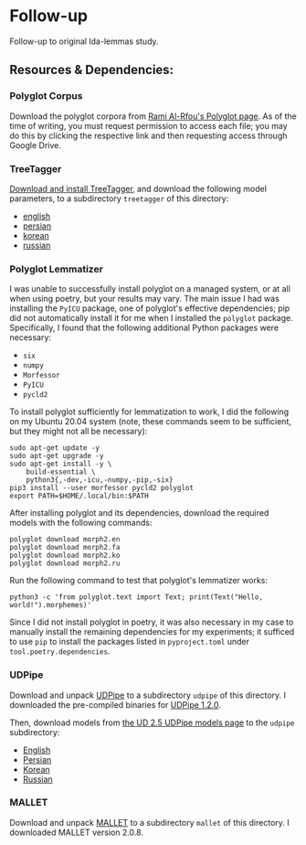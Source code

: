 # Follow-up

Follow-up to original lda-lemmas study.

## Resources & Dependencies:

### Polyglot Corpus

Download the polyglot corpora from [Rami Al-Rfou's Polyglot
page](https://sites.google.com/site/rmyeid/projects/polyglot).
As of the time of writing, you must request permission to access each
file; you may do this by clicking the respective link and then
requesting access through Google Drive.

### TreeTagger

[Download and install
TreeTagger](https://www.cis.uni-muenchen.de/~schmid/tools/TreeTagger/),
and download the following model
parameters, to a subdirectory `treetagger` of this directory:

* [english](https://www.cis.uni-muenchen.de/~schmid/tools/TreeTagger/data/english.par.gz)
* [persian](https://www.cis.uni-muenchen.de/~schmid/tools/TreeTagger/data/persian.par.gz)
* [korean](https://www.cis.uni-muenchen.de/~schmid/tools/TreeTagger/data/korean.par.gz)
* [russian](https://www.cis.uni-muenchen.de/~schmid/tools/TreeTagger/data/russian.par.gz)

### Polyglot Lemmatizer

I was unable to successfully install polyglot on a managed system, or
at all when using poetry, but your results may vary.  The main issue 
I had was installing the `PyICU` package, one of polyglot's effective
dependencies; pip did not automatically install it for me when I
installed the `polyglot` package.  Specifically, I found that the
following additional Python packages were necessary:

* `six`
* `numpy`
* `Morfessor`
* `PyICU`
* `pycld2`

To install polyglot sufficiently for lemmatization to work, I did the
following on my Ubuntu 20.04 system (note, these commands seem to be
sufficient, but they might not all be necessary):

```
sudo apt-get update -y
sudo apt-get upgrade -y
sudo apt-get install -y \
    build-essential \
    python3{,-dev,-icu,-numpy,-pip,-six}
pip3 install --user morfessor pycld2 polyglot
export PATH=$HOME/.local/bin:$PATH
```

After installing polyglot and its dependencies, download the required
models with the following commands:

```
polyglot download morph2.en
polyglot download morph2.fa
polyglot download morph2.ko
polyglot download morph2.ru
```

Run the following command to test that polyglot's lemmatizer works:

```
python3 -c 'from polyglot.text import Text; print(Text("Hello, world!").morphemes)'
```

Since I did not install polyglot in poetry, it was also necessary in
my case to manually install the remaining dependencies for my
experiments; it sufficed to use `pip` to install the packages listed in
`pyproject.toml` under `tool.poetry.dependencies`.

### UDPipe

Download and unpack [UDPipe](https://ufal.mff.cuni.cz/udpipe/1) to a
subdirectory `udpipe` of this directory.  I downloaded the pre-compiled
binaries for [UDPipe
1.2.0](https://github.com/ufal/udpipe/releases/tag/v1.2.0).

Then, download models from [the UD 2.5 UDPipe models
page](https://lindat.mff.cuni.cz/repository/xmlui/handle/11234/1-3131)
to the `udpipe` subdirectory:

* [English](https://lindat.mff.cuni.cz/repository/xmlui/bitstream/handle/11234/1-3131/english-ewt-ud-2.5-191206.udpipe?sequence=17&isAllowed=y)
* [Persian](https://lindat.mff.cuni.cz/repository/xmlui/bitstream/handle/11234/1-3131/persian-seraji-ud-2.5-191206.udpipe?sequence=78&isAllowed=y)
* [Korean](https://lindat.mff.cuni.cz/repository/xmlui/bitstream/handle/11234/1-3131/korean-kaist-ud-2.5-191206.udpipe?sequence=61&isAllowed=y)
* [Russian](https://lindat.mff.cuni.cz/repository/xmlui/bitstream/handle/11234/1-3131/russian-syntagrus-ud-2.5-191206.udpipe?sequence=70&isAllowed=y)

### MALLET

Download and unpack [MALLET](http://mallet.cs.umass.edu/download.php)
to a subdirectory `mallet` of this directory.  I downloaded MALLET
version 2.0.8.
